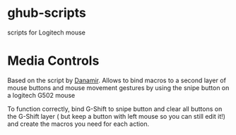 # ghub-scripts
scripts for Logitech mouse

# Media Controls
Based on the script by [Danamir](https://github.com/Danamir/logitech-scripts). Allows to bind macros to a second layer of mouse buttons and mouse movement gestures by using the snipe button on a logitech G502 mouse 

To function correctly, bind G-Shift to snipe button and clear all buttons on the G-Shift layer ( but keep a button with left mouse so you can still edit it!) and create the macros you need for each action.
